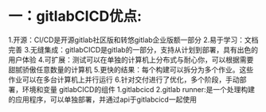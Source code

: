 # 一：gitlabCICD优点:
1.开源：CI/CD是开源gitlab社区版和转悠gitlab企业版额一部分
2.易于学习：文档完善
3.无缝集成：gitlabCICD是gitlab的一部分，支持从计划到部署，具有出色的用户体验
4.可扩展：测试可以在单独的计算机上分布式与耐心你，可以根据需要甜腻骄傲任意数量的计算机
5.更快的结果：每个构建可以拆分为多个作业。这些作业可以在多台计算机上并行运行
6.针对交付进行了优化，多个阶段，手动部署，环境和变量
gitlabCICD的组件
1.gitlabcicd
2.gitlab runner:是一个处理构建的应用程序，可以单独部署，并通过api于gitlabcicd一起使用